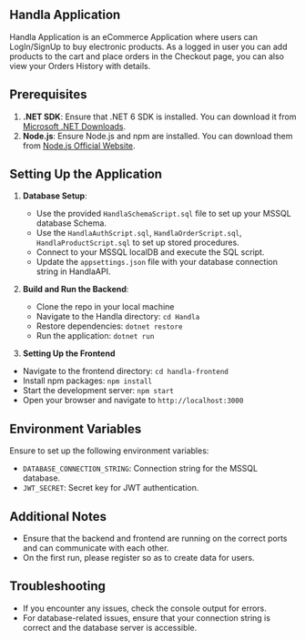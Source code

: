 ## Handla Application

Handla Application is an eCommerce Application where users can LogIn/SignUp to buy electronic products. As a logged in user you can add products to the cart and place orders in the Checkout page, you can also view your Orders History with details.

## Prerequisites

1. **.NET SDK**: Ensure that .NET 6 SDK is installed. You can download it from [Microsoft .NET Downloads](https://dotnet.microsoft.com/download).
2. **Node.js**: Ensure Node.js and npm are installed. You can download them from [Node.js Official Website](https://nodejs.org/).

## Setting Up the Application

1. **Database Setup**:
   - Use the provided `HandlaSchemaScript.sql` file to set up your MSSQL database Schema.
   - Use the `HandlaAuthScript.sql`, `HandlaOrderScript.sql`, `HandlaProductScript.sql` to set up stored procedures.
   - Connect to your MSSQL localDB and execute the SQL script.
   - Update the `appsettings.json` file with your database connection string in HandlaAPI.

2. **Build and Run the Backend**:
   - Clone the repo in your local machine
   - Navigate to the Handla directory: `cd Handla`
   - Restore dependencies: `dotnet restore`
   - Run the application: `dotnet run`

 3. **Setting Up the Frontend**
   - Navigate to the frontend directory: `cd handla-frontend`
   - Install npm packages: `npm install`
   - Start the development server: `npm start`
   - Open your browser and navigate to `http://localhost:3000`

## Environment Variables

Ensure to set up the following environment variables:

- `DATABASE_CONNECTION_STRING`: Connection string for the MSSQL database.
- `JWT_SECRET`: Secret key for JWT authentication.

## Additional Notes

- Ensure that the backend and frontend are running on the correct ports and can communicate with each other.
- On the first run, please register so as to create data for users. 

## Troubleshooting

- If you encounter any issues, check the console output for errors.
- For database-related issues, ensure that your connection string is correct and the database server is accessible.
